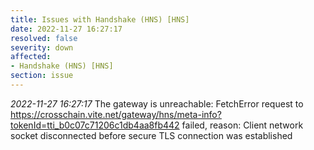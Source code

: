 ```yaml
---
title: Issues with Handshake (HNS) [HNS]
date: 2022-11-27 16:27:17
resolved: false
severity: down
affected:
- Handshake (HNS) [HNS]
section: issue
---
```


*2022-11-27 16:27:17* The gateway is unreachable: FetchError request to https://crosschain.vite.net/gateway/hns/meta-info?tokenId=tti_b0c07c71206c1db4aa8fb442 failed, reason: Client network socket disconnected before secure TLS connection was established
